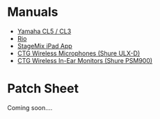 <!-- TITLE: Audio Documents -->
# Manuals
* [Yamaha CL5 / CL3](http://download.yamaha.com/api/asset/file/?language=en&site=ae.yamaha.com&asset_id=64635)
* [Rio](http://download.yamaha.com/api/asset/file?language=en&site=countrysite-master.prod.wsys.yamaha.com&asset_id=54162)
* [StageMix iPad App](http://download.yamaha.com/api/asset/file?language=en&site=countrysite-master.prod.wsys.yamaha.com&asset_id=69902)
* [CTG Wireless Microphones (Shure ULX-D)](https://pubs.shure.com/guide/ULXD-DQ/en-US?_ga=2.138230640.1350326619.1523652633-744373803.1491932514)
* [CTG Wireless In-Ear Monitors (Shure PSM900)](https://pubs.shure.com/view/guide/PSM900-RA/en-US.pdf)
# Patch Sheet
Coming soon....